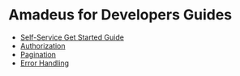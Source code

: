 
# Amadeus for Developers Guides

- [Self-Service Get Started Guide](guides/getstarted.md)
- [Authorization](guides/authorization.md)
- [Pagination](guides/pagination.md)
- [Error Handling](guides/errors.md)
